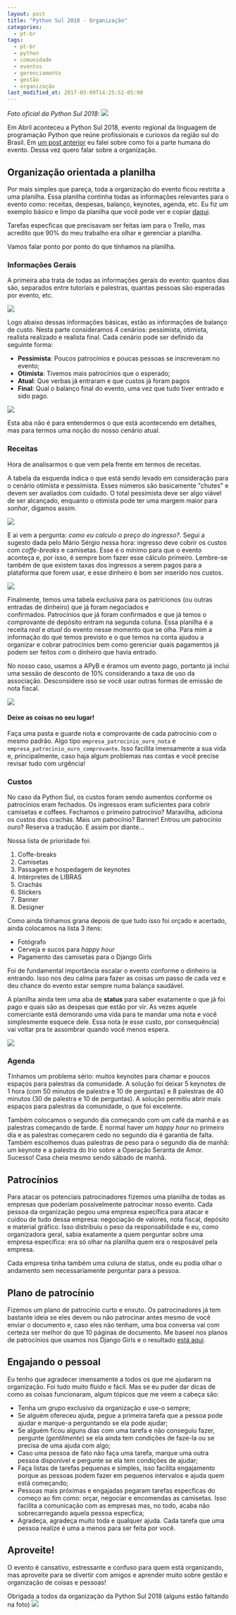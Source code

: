 ```yaml
---
layout: post
title: "Python Sul 2018 - Organização"
categories:
  - pt-br
tags:
  - pt-br
  - python
  - comunidade
  - eventos
  - gerenciamento
  - gestão 
  - organização 
last_modified_at: 2017-03-09T14:25:52-05:00
---
```


*Foto oficial da Python Sul 2018*:
![](https://i.imgur.com/8NSLrrP.jpg)

Em Abril aconteceu a Python Sul 2018, evento regional da linguagem de programação Python que reúne profissionais e curiosos 
da região sul do Brasil. Em [um post anterior](http://leportella.com/pt-br/2018/04/21/pysul18-minha-experiencia.html) eu falei sobre como foi a parte humana do evento. Dessa vez quero falar sobre a organização.

## Organização orientada a planilha 

Por mais simples que pareça, toda a organização do evento ficou restrita a uma planilha. Essa planilha continha 
todas as informações relevantes para o evento como: receitas, despesas, balanço, keynotes, agenda, etc. 
Eu fiz um exemplo básico e limpo da planilha que você pode ver e copiar 
[daqui](https://docs.google.com/spreadsheets/d/1qjTG-th9PBz_cnET8KzZq6l2TojlPRy7W7jKZtvW6So/edit?usp=sharing). 

Tarefas especficas que precisavam ser feitas iam para o Trello, mas acredito que 90% do meu trabalho era olhar e gerenciar 
a planilha.

Vamos falar ponto por ponto do que tínhamos na planilha.

### Informações Gerais

A primeira aba trata de todas as informações gerais do evento: quantos dias são, separados entre tutoriais e palestras, 
quantas pessoas são esperadas por evento, etc. 

![](https://i.imgur.com/H9Y4MWd.png)

Logo abaixo dessas informações básicas, estão as informações de balanço 
de custo. Nesta parte consideramos 4 cenários: pessimista, otimista, realista realizado e realista final. Cada cenário 
pode ser definido da seguinte forma:

* **Pessimista**: Poucos patrocínios e poucas pessoas se inscreveram no evento;
* **Otimista**: Tivemos mais patrocínios que o esperado;
* **Atual**: Que verbas já entraram e que custos já foram pagos
* **Final**: Qual o balanço final do evento, uma vez que tudo tiver entrado e sido pago.

![](https://i.imgur.com/wmcFSTU.png)

Esta aba não é para entendermos o que está acontecendo em detalhes, mas para termos uma noção do nosso cenário atual.


### Receitas

Hora de analisarmos o que vem pela frente em termos de receitas.

A tabela da esquerda indica o que está sendo levado em consideração para o cenário otimista e pessimista. Esses números 
são basicamente "chutes" e devem ser avaliados com cuidado. O total pessimista deve ser algo viável de ser alcançado, enquanto o otimista pode ter uma margem maior para *sonhar*, digamos assim.

![](https://i.imgur.com/CnJwzK2.png)

E ai vem a pergunta: *como eu calculo o preço do ingresso?*. Segui a sugesto dada pelo Mário Sérgio nessa hora: 
ingresso deve cobrir os custos com *coffe-breaks* e camisetas. Esse é o mínimo para que o evento aconteça e, por isso, 
é sempre bom fazer esse cálculo primeiro. Lembre-se também de que existem taxas dos ingressos a serem pagos para a plataforma 
que forem usar, e esse dinheiro é bom ser inserido nos custos.

![](https://i.imgur.com/lOCRc81.png)

Finalmente, temos uma tabela exclusiva para os patrícionos (ou outras entradas de dinheiro) que já foram negociados e  
confirmados. Patrocínios que já foram confirmados e que já 
temos o comprovante de depósito entram na segunda coluna. Essa planilha é a receita *real* e *atual* do evento nesse momento 
que se olha. Para mim a informação do que temos previsto e o que temos na conta ajudou a organizar e cobrar patrocínios 
bem como gerenciar quais pagamentos já podem ser feitos com o dinheiro que havia entrado.

No nosso caso, usamos a APyB e éramos um evento pago, portanto já inclui uma sessão de desconto de 10% considerando a taxa de 
uso da associação. Desconsidere isso se você usar outras formas de emissão de nota fiscal.

![](https://i.imgur.com/agLL9FH.png)

#### Deixe as coisas no seu lugar!

Faça uma pasta e guarde nota e comprovante de cada patrocínio com o mesmo padrão. Algo tipo `empresa_patrocinio_ouro_nota` e `empresa_patrocinio_ouro_comprovante`. Isso facilita imensamente a sua vida e, principalmente, caso haja algum problemas nas contas e você precise revisar tudo com urgência!

### Custos

No caso da Python Sul, os custos foram sendo aumentos conforme os patrocínios eram fechados. Os ingressos eram suficientes 
para cobrir camisetas e coffees. Fechamos o primeiro patrocínio? Maravilha, adiciona os custos dos crachás. 
Mais um patrocínio? Banner! 
Entrou um patrocínio ouro? Reserva a tradução. E assim por diante...

Nossa lista de prioridade foi:

1. Coffe-breaks
2. Camisetas
3. Passagem e hospedagem de keynotes
4. Intérpretes de LIBRAS
5. Crachás
6. Stickers
7. Banner
8. Designer

Como ainda tínhamos grana depois de que tudo isso foi orçado e acertado, ainda colocamos na lista 3 itens:

* Fotógrafo
* Cerveja e sucos para *happy hour*
* Pagamento das camisetas para o Django Girls

Foi de fundamental importância escalar o evento conforme o dinheiro ia entrando. Isso nos deu calma para fazer as coisas um 
passo de cada vez e deu chance do evento estar sempre numa balança saudável.

A planilha ainda tem uma aba de **status** para saber exatamente o que já foi pago e quais são as despesas que estão por vir. 
As vezes aquele comerciante está demorando uma vida para te mandar uma nota e você simplesmente esquece dele. Essa nota (e 
esse custo, por consequência) vai voltar pra te assombrar quando você menos espera.

![](https://i.imgur.com/rZQnxE6.png)

### Agenda

Tínhamos um problema sério: muitos keynotes para chamar e poucos espaços para palestras da comunidade. A solução foi deixar 
5 keynotes de 1 hora (com 50 minutos de palestra e 10 de perguntas) e 8 palestras de 40 minutos 
(30 de palestra e 10 de perguntas). A solução permitiu abrir mais espaços para palestras da comunidade, o que foi excelente. 

Também colocamos o segundo dia começando com um café da manhã e as palestras começando de tarde. É normal haver um *happy 
hour* no primeiro dia e as palestras começarem cedo no segundo dia é garantia de falta. Também escolhemos duas palestras de 
peso para o segundo dia de manhã: um keynote e a palestra do Irio sobre a Operação Seranta de Amor. Sucesso! Casa cheia 
mesmo sendo sábado de manhã. 


## Patrocínios

Para atacar os potenciais patrocinadores fizemos uma planilha de todas as empresas que poderiam possivelmente patrocinar nosso 
evento. Cada pessoa da organização pegou uma empresa específica para atacar e cuidou de tudo dessa empresa: negociação de 
valores, nota fiscal, depósito e material gráfico. Isso distribuiu o peso da responsabilidade e eu, como organizadora geral, 
sabia exatamente a quem perguntar sobre uma empresa específica: era só olhar na planilha quem era o resposável pela empresa.

Cada empresa tinha também uma coluna de status, onde eu podia olhar o andamento sem necessariamente perguntar para a pessoa.

## Plano de patrocínio

Fizemos um plano de patrocínio curto e enxuto. Os patrocinadores já tem bastante ideia se eles devem ou não patrocinar antes 
mesmo de você enviar o documento e, caso eles não tenham, uma boa conversa vai com certeza ser melhor do que 10 páginas de 
documento. Me baseei nos planos de patrocínios que usamos nos Django Girls e o resultado [está aqui](https://docs.google.com/presentation/d/1HBfvW7qiGIAub9-v9DlkVnE-QRXXS5Zesi85hg77JMs/htmlpresent).

## Engajando o pessoal

Eu tenho que agradecer imensamente a todos os que me ajudaram na organização. Foi tudo muito fluido e fácil. Mas se eu puder 
dar dicas de como as coisas funcionaram, algum tópicos que me veem a cabeça são:

* Tenha um grupo exclusivo da organização e use-o sempre;
* Se alguém ofereceu ajuda, pegue a primeira tarefa que a pessoa pode ajudar e marque-a perguntando se ela pode ajudar;
* Se alguém ficou alguns dias com uma tarefa e não conseguiu fazer, pergunte (*gentilmente*) 
se ela ainda tem condições de faze-la ou se precisa de uma ajuda com algo;
* Caso uma pessoa de fato não faça uma tarefa, marque uma outra pessoa disponível e pergunte se ela tem condições de ajudar;
* Faça listas de tarefas pequenas e simples, isso facilita engajamento porque as pessoas 
podem fazer em pequenos intervalos e ajuda quem está começando;
* Pessoas mais próximas e engajadas pegaram tarefas especficas do começo ao fim como: orçar, negociar e encomendas as camisetas. Isso facilita a comunicação com as empresas mas, no todo, acaba não sobrecarregando aquela pessoa especfica;
* Agradeça, agradeça muito toda e qualquer ajuda. Cada tarefa que uma pessoa realize é uma a menos para ser feita por você. 

## Aproveite! 

O evento é cansativo, estressante e confuso para quem está organizando, mas aproveite para se divertir com amigos e aprender 
muito sobre gestão e organização de coisas e pessoas!

Obrigada a todos da organização da Python Sul 2018 (alguns estão faltando na foto)
![](https://i.imgur.com/olWJ8Ue.jpg)

